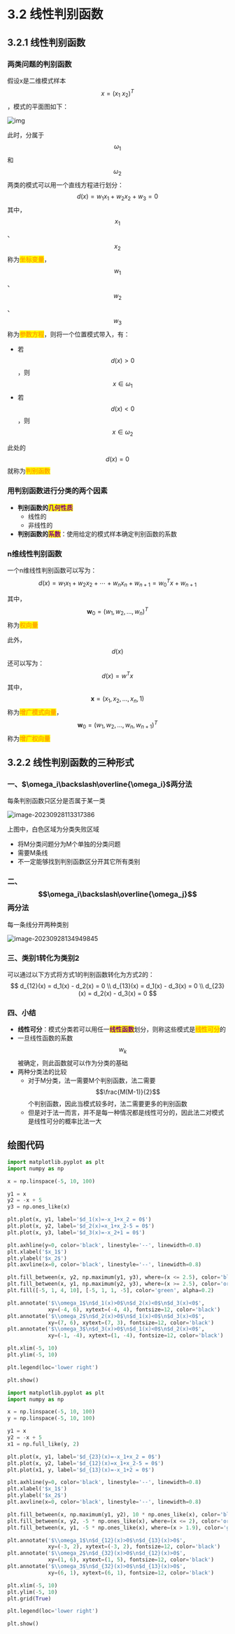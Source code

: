 # 3.2 线性判别函数

## 3.2.1 线性判别函数

### 两类问题的判别函数

假设x是二维模式样本$$x=(x_1\ x_2)^T$$，模式的平面图如下：

![img](../.gitbook/assets/3.2.1.jpg)

此时，分属于$$\omega_1$$和$$\omega_2$$两类的模式可以用一个直线方程进行划分：
$$
d(x) = w_1x_1 + w_2x_2 + w_3 = 0
$$
其中，$$x_1$$、$$x_2$$称为<mark style="color:orange;">**坐标变量**</mark>，$$w_1$$、$$w_2$$、$$w_3$$称为<mark style="color:orange;">**参数方程**</mark>，则将一个位置模式带入，有：

- 若$$d(x)>0$$，则$$x\in \omega_1$$
- 若$$d(x)<0$$，则$$x\in \omega_2$$

此处的$$d(x)=0$$就称为<mark style="color:orange;">**判别函数**</mark>



### 用判别函数进行分类的两个因素

- **判别函数的<mark style="color:purple;">几何性质</mark>**
  - 线性的
  - 非线性的
- **判别函数的<mark style="color:purple;">系数</mark>**：使用给定的模式样本确定判别函数的系数





### n维线性判别函数

一个n维线性判别函数可以写为：
$$
d(x)=w_1x_1 + w_2x_2 + \cdots + w_nx_n + w_{n+1} = w_0^Tx + w_{n+1}
$$


其中，$$\boldsymbol{w}_0=(w_1,w_2,\dots,w_n)^T$$称为<mark style="color:orange;">**权向量**</mark>

此外，$$d(x)$$还可以写为：
$$
d(x)=w^Tx
$$
其中，$$\boldsymbol{x}=(x_1,x_2,\dots,x_n,1)$$称为<mark style="color:orange;">**增广模式向量**</mark>，$$\boldsymbol{w}_0=(w_1,w_2,\dots,w_n,w_{n+1})^T$$称为<mark style="color:orange;">**增广权向量**</mark>



## 3.2.2 线性判别函数的三种形式

### 一、$\omega_i\backslash\overline{\omega_i}$两分法

每条判别函数只区分是否属于某一类

![image-20230928113317386](../.gitbook/assets/3.2.2.png)

上图中，白色区域为分类失败区域

- 将M分类问题分为M个单独的分类问题
- 需要M条线
- 不一定能够找到判别函数区分开其它所有类别



### 二、$$\omega_i\backslash\overline{\omega_j}$$两分法

每一条线分开两种类别

![image-20230928134949845](../.gitbook/assets/3.2.3.png)



### 三、类别1转化为类别2

可以通过以下方式将方式1的判别函数转化为方式2的：
$$
d_{12}(x) = d_1(x) - d_2(x) = 0
\\
d_{13}(x) = d_1(x) - d_3(x) = 0
\\
d_{23}(x) = d_2(x) - d_3(x) = 0
$$




### 四、小结

- **线性可分**：模式分类若可以用任一<mark style="color:purple;">**线性函数**</mark>划分，则称这些模式是<mark style="color:orange;">**线性可分**</mark>的
- 一旦线性函数的系数$$w_k$$被确定，则此函数就可以作为分类的基础
- 两种分类法的比较
  - 对于M分类，法一需要M个判别函数，法二需要$$\frac{M(M-1)}{2}$$个判别函数，因此当模式较多时，法二需要更多的判别函数
  - 但是对于法一而言，并不是每一种情况都是线性可分的，因此法二对模式是线性可分的概率比法一大

## 绘图代码

```python
import matplotlib.pyplot as plt
import numpy as np

x = np.linspace(-5, 10, 100)

y1 = x
y2 = -x + 5
y3 = np.ones_like(x)

plt.plot(x, y1, label='$d_1(x)=-x_1+x_2 = 0$')
plt.plot(x, y2, label='$d_2(x)=x_1+x_2-5 = 0$')
plt.plot(x, y3, label='$d_3(x)=-x_2+1 = 0$')

plt.axhline(y=0, color='black', linestyle='--', linewidth=0.8)
plt.xlabel('$x_1$')
plt.ylabel('$x_2$')
plt.axvline(x=0, color='black', linestyle='--', linewidth=0.8)

plt.fill_between(x, y2, np.maximum(y1, y3), where=(x <= 2.5), color='blue', alpha=0.2)
plt.fill_between(x, y1, np.maximum(y2, y3), where=(x >= 2.5), color='orange', alpha=0.2)
plt.fill([-5, 1, 4, 10], [-5, 1, 1, -5], color='green', alpha=0.2)

plt.annotate('$\\omega_1$\n$d_1(x)>0$\n$d_2(x)<0$\n$d_3(x)<0$',
             xy=(-4, 6), xytext=(-4, 4), fontsize=12, color='black')
plt.annotate('$\\omega_2$\n$d_2(x)>0$\n$d_1(x)<0$\n$d_3(x)<0$',
             xy=(7, 6), xytext=(7, 3), fontsize=12, color='black')
plt.annotate('$\\omega_3$\n$d_3(x)>0$\n$d_1(x)<0$\n$d_2(x)<0$',
             xy=(-1, -4), xytext=(1, -4), fontsize=12, color='black')

plt.xlim(-5, 10)
plt.ylim(-5, 10)

plt.legend(loc='lower right')

plt.show()
```



```python
import matplotlib.pyplot as plt
import numpy as np

x = np.linspace(-5, 10, 100)
y = np.linspace(-5, 10, 100)

y1 = x
y2 = -x + 5
x1 = np.full_like(y, 2)

plt.plot(x, y1, label='$d_{23}(x)=-x_1+x_2 = 0$')
plt.plot(x, y2, label='$d_{12}(x)=x_1+x_2-5 = 0$')
plt.plot(x1, y, label='$d_{13}(x)=-x_1+2 = 0$')

plt.axhline(y=0, color='black', linestyle='--', linewidth=0.8)
plt.xlabel('$x_1$')
plt.ylabel('$x_2$')
plt.axvline(x=0, color='black', linestyle='--', linewidth=0.8)

plt.fill_between(x, np.maximum(y1, y2), 10 * np.ones_like(x), color='blue', alpha=0.2)
plt.fill_between(x, y2, -5 * np.ones_like(x), where=(x <= 2), color='orange', alpha=0.2)
plt.fill_between(x, y1, -5 * np.ones_like(x), where=(x > 1.9), color='green', alpha=0.2)

plt.annotate('$\\omega_1$\n$d_{12}(x)>0$\n$d_{13}(x)>0$',
             xy=(-3, 2), xytext=(-3, 2), fontsize=12, color='black')
plt.annotate('$\\omega_2$\n$d_{32}(x)>0$\n$d_{12}(x)>0$',
             xy=(1, 6), xytext=(1, 5), fontsize=12, color='black')
plt.annotate('$\\omega_3$\n$d_{32}(x)>0$\n$d_{13}(x)>0$',
             xy=(6, 1), xytext=(6, 1), fontsize=12, color='black')

plt.xlim(-5, 10)
plt.ylim(-5, 10)
plt.grid(True)

plt.legend(loc='lower right')

plt.show()
```

